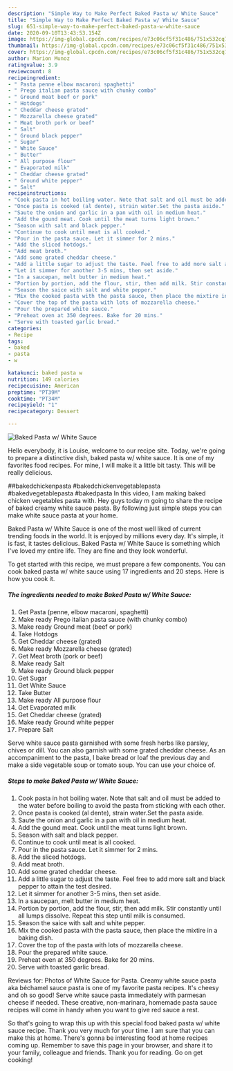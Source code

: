 ```yaml
---
description: "Simple Way to Make Perfect Baked Pasta w/ White Sauce"
title: "Simple Way to Make Perfect Baked Pasta w/ White Sauce"
slug: 651-simple-way-to-make-perfect-baked-pasta-w-white-sauce
date: 2020-09-10T13:43:53.154Z
image: https://img-global.cpcdn.com/recipes/e73c06cf5f31c486/751x532cq70/baked-pasta-w-white-sauce-recipe-main-photo.jpg
thumbnail: https://img-global.cpcdn.com/recipes/e73c06cf5f31c486/751x532cq70/baked-pasta-w-white-sauce-recipe-main-photo.jpg
cover: https://img-global.cpcdn.com/recipes/e73c06cf5f31c486/751x532cq70/baked-pasta-w-white-sauce-recipe-main-photo.jpg
author: Marion Munoz
ratingvalue: 3.9
reviewcount: 8
recipeingredient:
- " Pasta penne elbow macaroni spaghetti"
- " Prego italian pasta sauce with chunky combo"
- " Ground meat beef or pork"
- " Hotdogs"
- " Cheddar cheese grated"
- " Mozzarella cheese grated"
- " Meat broth pork or beef"
- " Salt"
- " Ground black pepper"
- " Sugar"
- " White Sauce"
- " Butter"
- " All purpose flour"
- " Evaporated milk"
- " Cheddar cheese grated"
- " Ground white pepper"
- " Salt"
recipeinstructions:
- "Cook pasta in hot boiling water. Note that salt and oil must be added to the water before boiling to avoid the pasta from sticking with each other."
- "Once pasta is cooked (al dente), strain water.Set the pasta aside."
- "Saute the onion and garlic in a pan with oil in medium heat."
- "Add the gound meat. Cook until the meat turns light brown."
- "Season with salt and black pepper."
- "Continue to cook until meat is all cooked."
- "Pour in the pasta sauce. Let it simmer for 2 mins."
- "Add the sliced hotdogs."
- "Add meat broth."
- "Add some grated cheddar cheese."
- "Add a little sugar to adjust the taste. Feel free to add more salt and black pepper to attain the test desired."
- "Let it simmer for another 3-5 mins, then set aside."
- "In a saucepan, melt butter in medium heat."
- "Portion by portion, add the flour, stir, then add milk. Stir constantly until all lumps dissolve. Repeat this step until milk is consumed."
- "Season the saice with salt and white pepper."
- "Mix the cooked pasta with the pasta sauce, then place the mixtire in a baking dish."
- "Cover the top of the pasta with lots of mozzarella cheese."
- "Pour the prepared white sauce."
- "Preheat oven at 350 degrees. Bake for 20 mins."
- "Serve with toasted garlic bread."
categories:
- Recipe
tags:
- baked
- pasta
- w

katakunci: baked pasta w 
nutrition: 149 calories
recipecuisine: American
preptime: "PT39M"
cooktime: "PT34M"
recipeyield: "1"
recipecategory: Dessert

---
```



![Baked Pasta w/ White Sauce](https://img-global.cpcdn.com/recipes/e73c06cf5f31c486/751x532cq70/baked-pasta-w-white-sauce-recipe-main-photo.jpg)

Hello everybody, it is Louise, welcome to our recipe site. Today, we're going to prepare a distinctive dish, baked pasta w/ white sauce. It is one of my favorites food recipes. For mine, I will make it a little bit tasty. This will be really delicious.

##bakedchickenpasta #bakedchickenvegetablepasta #bakedvegetablepasta #bakedpasta In this video, I am making baked chicken vegetables pasta with. Hey guys today m going to share the recipe of baked creamy white sauce pasta. By following just simple steps you can make white sauce pasta at your home.

Baked Pasta w/ White Sauce is one of the most well liked of current trending foods in the world. It is enjoyed by millions every day. It's simple, it is fast, it tastes delicious. Baked Pasta w/ White Sauce is something which I've loved my entire life. They are fine and they look wonderful.


To get started with this recipe, we must prepare a few components. You can cook baked pasta w/ white sauce using 17 ingredients and 20 steps. Here is how you cook it.

<!--inarticleads1-->

##### The ingredients needed to make Baked Pasta w/ White Sauce:

1. Get  Pasta (penne, elbow macaroni, spaghetti)
1. Make ready  Prego italian pasta sauce (with chunky combo)
1. Make ready  Ground meat (beef or pork)
1. Take  Hotdogs
1. Get  Cheddar cheese (grated)
1. Make ready  Mozzarella cheese (grated)
1. Get  Meat broth (pork or beef)
1. Make ready  Salt
1. Make ready  Ground black pepper
1. Get  Sugar
1. Get  White Sauce
1. Take  Butter
1. Make ready  All purpose flour
1. Get  Evaporated milk
1. Get  Cheddar cheese (grated)
1. Make ready  Ground white pepper
1. Prepare  Salt


Serve white sauce pasta garnished with some fresh herbs like parsley, chives or dill. You can also garnish with some grated cheddar cheese. As an accompaniment to the pasta, I bake bread or loaf the previous day and make a side vegetable soup or tomato soup. You can use your choice of. 

<!--inarticleads2-->

##### Steps to make Baked Pasta w/ White Sauce:

1. Cook pasta in hot boiling water. Note that salt and oil must be added to the water before boiling to avoid the pasta from sticking with each other.
1. Once pasta is cooked (al dente), strain water.Set the pasta aside.
1. Saute the onion and garlic in a pan with oil in medium heat.
1. Add the gound meat. Cook until the meat turns light brown.
1. Season with salt and black pepper.
1. Continue to cook until meat is all cooked.
1. Pour in the pasta sauce. Let it simmer for 2 mins.
1. Add the sliced hotdogs.
1. Add meat broth.
1. Add some grated cheddar cheese.
1. Add a little sugar to adjust the taste. Feel free to add more salt and black pepper to attain the test desired.
1. Let it simmer for another 3-5 mins, then set aside.
1. In a saucepan, melt butter in medium heat.
1. Portion by portion, add the flour, stir, then add milk. Stir constantly until all lumps dissolve. Repeat this step until milk is consumed.
1. Season the saice with salt and white pepper.
1. Mix the cooked pasta with the pasta sauce, then place the mixtire in a baking dish.
1. Cover the top of the pasta with lots of mozzarella cheese.
1. Pour the prepared white sauce.
1. Preheat oven at 350 degrees. Bake for 20 mins.
1. Serve with toasted garlic bread.


Reviews for: Photos of White Sauce for Pasta. Creamy white sauce pasta aka béchamel sauce pasta is one of my favorite pasta recipes. It&#39;s cheesy and oh so good! Serve white sauce pasta immediately with parmesan cheese if needed. These creative, non-marinara, homemade pasta sauce recipes will come in handy when you want to give red sauce a rest. 

So that's going to wrap this up with this special food baked pasta w/ white sauce recipe. Thank you very much for your time. I am sure that you can make this at home. There's gonna be interesting food at home recipes coming up. Remember to save this page in your browser, and share it to your family, colleague and friends. Thank you for reading. Go on get cooking!
